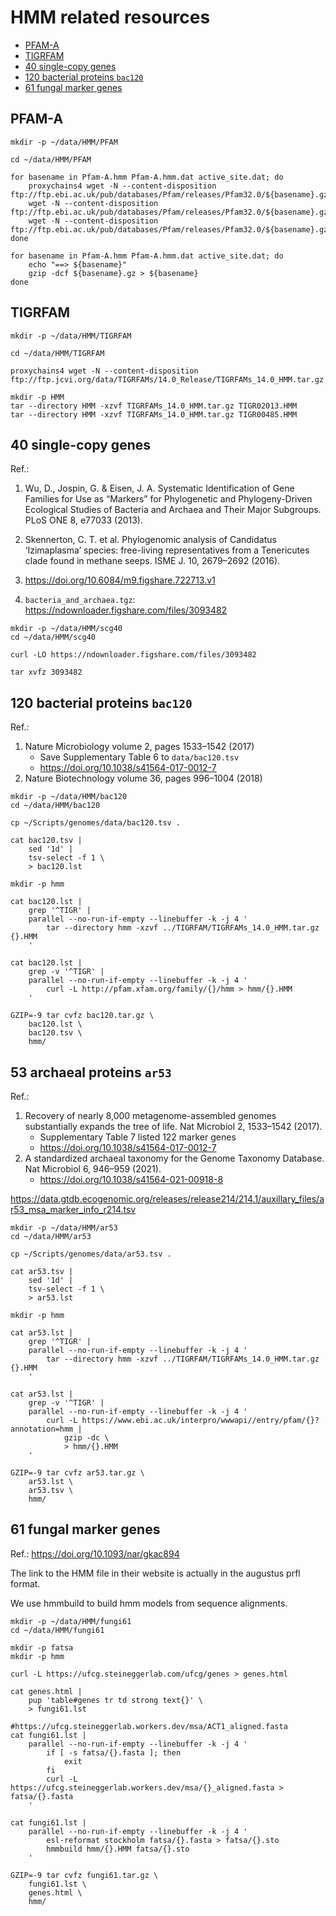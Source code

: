 # HMM related resources

<!-- toc -->

- [PFAM-A](#pfam-a)
- [TIGRFAM](#tigrfam)
- [40 single-copy genes](#40-single-copy-genes)
- [120 bacterial proteins `bac120`](#120-bacterial-proteins-bac120)
- [61 fungal marker genes](#61-fungal-marker-genes)

<!-- tocstop -->

## PFAM-A

```shell
mkdir -p ~/data/HMM/PFAM

cd ~/data/HMM/PFAM

for basename in Pfam-A.hmm Pfam-A.hmm.dat active_site.dat; do
    proxychains4 wget -N --content-disposition ftp://ftp.ebi.ac.uk/pub/databases/Pfam/releases/Pfam32.0/${basename}.gz
    wget -N --content-disposition ftp://ftp.ebi.ac.uk/pub/databases/Pfam/releases/Pfam32.0/${basename}.gz
    wget -N --content-disposition ftp://ftp.ebi.ac.uk/pub/databases/Pfam/releases/Pfam32.0/${basename}.gz
done

for basename in Pfam-A.hmm Pfam-A.hmm.dat active_site.dat; do
    echo "==> ${basename}"
    gzip -dcf ${basename}.gz > ${basename}
done

```

## TIGRFAM

```shell
mkdir -p ~/data/HMM/TIGRFAM

cd ~/data/HMM/TIGRFAM

proxychains4 wget -N --content-disposition ftp://ftp.jcvi.org/data/TIGRFAMs/14.0_Release/TIGRFAMs_14.0_HMM.tar.gz

mkdir -p HMM
tar --directory HMM -xzvf TIGRFAMs_14.0_HMM.tar.gz TIGR02013.HMM
tar --directory HMM -xzvf TIGRFAMs_14.0_HMM.tar.gz TIGR00485.HMM

```

## 40 single-copy genes

Ref.:

1. Wu, D., Jospin, G. & Eisen, J. A. Systematic Identification of Gene Families for Use as “Markers”
   for Phylogenetic and Phylogeny-Driven Ecological Studies of Bacteria and Archaea and Their Major
   Subgroups. PLoS ONE 8, e77033 (2013).

2. Skennerton, C. T. et al. Phylogenomic analysis of Candidatus ‘Izimaplasma’ species: free-living
   representatives from a Tenericutes clade found in methane seeps. ISME J. 10, 2679–2692 (2016).

3. https://doi.org/10.6084/m9.figshare.722713.v1

4. `bacteria_and_archaea.tgz`: https://ndownloader.figshare.com/files/3093482

```shell
mkdir -p ~/data/HMM/scg40
cd ~/data/HMM/scg40

curl -LO https://ndownloader.figshare.com/files/3093482

tar xvfz 3093482

```

## 120 bacterial proteins `bac120`

Ref.:

1. Nature Microbiology volume 2, pages 1533–1542 (2017)
    * Save Supplementary Table 6 to `data/bac120.tsv`
    * https://doi.org/10.1038/s41564-017-0012-7
2. Nature Biotechnology volume 36, pages 996–1004 (2018)

```shell
mkdir -p ~/data/HMM/bac120
cd ~/data/HMM/bac120

cp ~/Scripts/genomes/data/bac120.tsv .

cat bac120.tsv |
    sed '1d' |
    tsv-select -f 1 \
    > bac120.lst

mkdir -p hmm

cat bac120.lst |
    grep '^TIGR' |
    parallel --no-run-if-empty --linebuffer -k -j 4 '
        tar --directory hmm -xzvf ../TIGRFAM/TIGRFAMs_14.0_HMM.tar.gz {}.HMM
    '

cat bac120.lst |
    grep -v '^TIGR' |
    parallel --no-run-if-empty --linebuffer -k -j 4 '
        curl -L http://pfam.xfam.org/family/{}/hmm > hmm/{}.HMM
    '

GZIP=-9 tar cvfz bac120.tar.gz \
    bac120.lst \
    bac120.tsv \
    hmm/

```

## 53 archaeal proteins `ar53`

Ref.:

1. Recovery of nearly 8,000 metagenome-assembled genomes substantially expands the tree of life.
   Nat Microbiol 2, 1533–1542 (2017).
    * Supplementary Table 7 listed 122 marker genes
    * https://doi.org/10.1038/s41564-017-0012-7
2. A standardized archaeal taxonomy for the Genome Taxonomy Database.
   Nat Microbiol 6, 946–959 (2021).
    * https://doi.org/10.1038/s41564-021-00918-8

https://data.gtdb.ecogenomic.org/releases/release214/214.1/auxillary_files/ar53_msa_marker_info_r214.tsv

```shell
mkdir -p ~/data/HMM/ar53
cd ~/data/HMM/ar53

cp ~/Scripts/genomes/data/ar53.tsv .

cat ar53.tsv |
    sed '1d' |
    tsv-select -f 1 \
    > ar53.lst

mkdir -p hmm

cat ar53.lst |
    grep '^TIGR' |
    parallel --no-run-if-empty --linebuffer -k -j 4 '
        tar --directory hmm -xzvf ../TIGRFAM/TIGRFAMs_14.0_HMM.tar.gz {}.HMM
    '

cat ar53.lst |
    grep -v '^TIGR' |
    parallel --no-run-if-empty --linebuffer -k -j 4 '
        curl -L https://www.ebi.ac.uk/interpro/wwwapi//entry/pfam/{}?annotation=hmm |
            gzip -dc \
            > hmm/{}.HMM
    '

GZIP=-9 tar cvfz ar53.tar.gz \
    ar53.lst \
    ar53.tsv \
    hmm/

```

## 61 fungal marker genes

Ref.: https://doi.org/10.1093/nar/gkac894

The link to the HMM file in their website is actually in the augustus prfl format.

We use hmmbuild to build hmm models from sequence alignments.

```shell
mkdir -p ~/data/HMM/fungi61
cd ~/data/HMM/fungi61

mkdir -p fatsa
mkdir -p hmm

curl -L https://ufcg.steineggerlab.com/ufcg/genes > genes.html

cat genes.html |
    pup 'table#genes tr td strong text{}' \
    > fungi61.lst

#https://ufcg.steineggerlab.workers.dev/msa/ACT1_aligned.fasta
cat fungi61.lst |
    parallel --no-run-if-empty --linebuffer -k -j 4 '
        if [ -s fatsa/{}.fasta ]; then
            exit
        fi
        curl -L https://ufcg.steineggerlab.workers.dev/msa/{}_aligned.fasta > fatsa/{}.fasta
    '

cat fungi61.lst |
    parallel --no-run-if-empty --linebuffer -k -j 4 '
        esl-reformat stockholm fatsa/{}.fasta > fatsa/{}.sto
        hmmbuild hmm/{}.HMM fatsa/{}.sto
    '

GZIP=-9 tar cvfz fungi61.tar.gz \
    fungi61.lst \
    genes.html \
    hmm/

```
